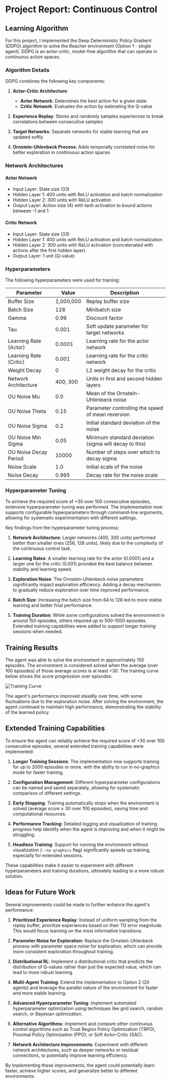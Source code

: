 # Project Report: Continuous Control

## Learning Algorithm

For this project, I implemented the Deep Deterministic Policy Gradient (DDPG) algorithm to solve the Reacher environment (Option 1 - single agent). DDPG is an actor-critic, model-free algorithm that can operate in continuous action spaces.

### Algorithm Details

DDPG combines the following key components:

1. **Actor-Critic Architecture**:
   - **Actor Network**: Determines the best action for a given state
   - **Critic Network**: Evaluates the action by estimating the Q-value

2. **Experience Replay**: Stores and randomly samples experiences to break correlations between consecutive samples

3. **Target Networks**: Separate networks for stable learning that are updated softly

4. **Ornstein-Uhlenbeck Process**: Adds temporally correlated noise for better exploration in continuous action spaces

### Network Architectures

#### Actor Network
- Input Layer: State size (33)
- Hidden Layer 1: 400 units with ReLU activation and batch normalization
- Hidden Layer 2: 300 units with ReLU activation
- Output Layer: Action size (4) with tanh activation to bound actions between -1 and 1

#### Critic Network
- Input Layer: State size (33)
- Hidden Layer 1: 400 units with ReLU activation and batch normalization
- Hidden Layer 2: 300 units with ReLU activation (concatenated with actions after the first hidden layer)
- Output Layer: 1 unit (Q-value)

### Hyperparameters

The following hyperparameters were used for training:

| Parameter | Value | Description |
|-----------|-------|-------------|
| Buffer Size | 1,000,000 | Replay buffer size |
| Batch Size | 128 | Minibatch size |
| Gamma | 0.99 | Discount factor |
| Tau | 0.001 | Soft update parameter for target networks |
| Learning Rate (Actor) | 0.0001 | Learning rate for the actor network |
| Learning Rate (Critic) | 0.001 | Learning rate for the critic network |
| Weight Decay | 0 | L2 weight decay for the critic |
| Network Architecture | 400, 300 | Units in first and second hidden layers |
| OU Noise Mu | 0.0 | Mean of the Ornstein-Uhlenbeck noise |
| OU Noise Theta | 0.15 | Parameter controlling the speed of mean reversion |
| OU Noise Sigma | 0.2 | Initial standard deviation of the noise |
| OU Noise Min Sigma | 0.05 | Minimum standard deviation (sigma will decay to this) |
| OU Noise Decay Period | 10000 | Number of steps over which to decay sigma |
| Noise Scale | 1.0 | Initial scale of the noise |
| Noise Decay | 0.995 | Decay rate for the noise scale |

### Hyperparameter Tuning

To achieve the required score of +30 over 100 consecutive episodes, extensive hyperparameter tuning was performed. The implementation now supports configurable hyperparameters through command-line arguments, allowing for systematic experimentation with different settings.

Key findings from the hyperparameter tuning process:

1. **Network Architecture**: Larger networks (400, 300 units) performed better than smaller ones (256, 128 units), likely due to the complexity of the continuous control task.

2. **Learning Rates**: A smaller learning rate for the actor (0.0001) and a larger one for the critic (0.001) provided the best balance between stability and learning speed.

3. **Exploration Noise**: The Ornstein-Uhlenbeck noise parameters significantly impact exploration efficiency. Adding a decay mechanism to gradually reduce exploration over time improved performance.

4. **Batch Size**: Increasing the batch size from 64 to 128 led to more stable learning and better final performance.

5. **Training Duration**: While some configurations solved the environment in around 150 episodes, others required up to 500-1000 episodes. Extended training capabilities were added to support longer training sessions when needed.

## Training Results

The agent was able to solve the environment in approximately 150 episodes. The environment is considered solved when the average (over 100 episodes) of those average scores is at least +30. The training curve below shows the score progression over episodes:

![Training Curve](models/scores.png)

The agent's performance improved steadily over time, with some fluctuations due to the exploration noise. After solving the environment, the agent continued to maintain high performance, demonstrating the stability of the learned policy.

## Extended Training Capabilities

To ensure the agent can reliably achieve the required score of +30 over 100 consecutive episodes, several extended training capabilities were implemented:

1. **Longer Training Sessions**: The implementation now supports training for up to 2000 episodes or more, with the ability to run in no-graphics mode for faster training.

2. **Configuration Management**: Different hyperparameter configurations can be named and saved separately, allowing for systematic comparison of different settings.

3. **Early Stopping**: Training automatically stops when the environment is solved (average score ≥ 30 over 100 episodes), saving time and computational resources.

4. **Performance Tracking**: Detailed logging and visualization of training progress help identify when the agent is improving and when it might be struggling.

5. **Headless Training**: Support for running the environment without visualization (`--no-graphics` flag) significantly speeds up training, especially for extended sessions.

These capabilities make it easier to experiment with different hyperparameters and training durations, ultimately leading to a more robust solution.

## Ideas for Future Work

Several improvements could be made to further enhance the agent's performance:

1. **Prioritized Experience Replay**: Instead of uniform sampling from the replay buffer, prioritize experiences based on their TD error magnitude. This would focus learning on the most informative transitions.

2. **Parameter Noise for Exploration**: Replace the Ornstein-Uhlenbeck process with parameter space noise for exploration, which can provide more consistent exploration throughout training.

3. **Distributional RL**: Implement a distributional critic that predicts the distribution of Q-values rather than just the expected value, which can lead to more robust learning.

4. **Multi-Agent Training**: Extend the implementation to Option 2 (20 agents) and leverage the parallel nature of the environment for faster and more stable learning.

5. **Advanced Hyperparameter Tuning**: Implement automated hyperparameter optimization using techniques like grid search, random search, or Bayesian optimization.

6. **Alternative Algorithms**: Implement and compare other continuous control algorithms such as Trust Region Policy Optimization (TRPO), Proximal Policy Optimization (PPO), or Soft Actor-Critic (SAC).

7. **Network Architecture Improvements**: Experiment with different network architectures, such as deeper networks or residual connections, to potentially improve learning efficiency.

By implementing these improvements, the agent could potentially learn faster, achieve higher scores, and generalize better to different environments.
